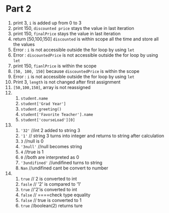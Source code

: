 # Part 2

1. print 3, `i` is added up from 0 to 3 
2. print 150, `discounted price` stays the value in last iteration
3. print 150, `finalPrice`  stays the value in last iteration
4. return [50,100,150] `discounted` is within scope all the time and store all the values
5. Error : `i` is not accessible outside the for loop by using `let`
6. Error : `discountedPrice` is not accessible outside the for loop by using `let`
7. print 150, `fianlPrice` is within the scope
8. `[50, 100, 150]` because `discountedPrice` is within the scope
9. Error : `i` is not accessible outside the for loop by using `let`
10. Print 3, `length` is not changed after first assignment
11. `[50,100,150]`, array is not reassigned 
12.  
    1. `student.name`
    2. `student['Grad Year']`
    3. `student.greeting()`
    4. `student['Favorite Teacher'].name`
    5. `student['courseLoad'][0]`
13.
    1. `'32'`  //int 2 added to string 3
    2. `'1'`  // string 3 turns into integer and returns to string after calculation
    3. `3`  //null is 0
    4. `'3null'` //null becomes string
    5. `4`  //true is 1
    6. `0`  //both are interpreted as 0
    7. `'3undifined'` //undifined turns to string
    8. `Nan`    //undifined cant be convert to number
14. 
    1. `true` // 2 is converted to int
    2. `fasle`  // '2' is compared to '1' 
    3. `true`   //'2'is converted to int
    4. `false`  // ====check type equality
    5. `false` // true is converted to 1
    6. `true`   //boolean(2) returns ture

   
